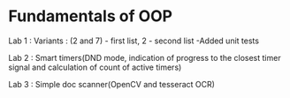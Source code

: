 # Fundamentals of OOP

Lab 1 :
Variants : (2 and 7) - first list, 2 - second list
-Added unit tests

Lab 2 :
Smart timers(DND mode, indication of progress to the closest timer signal and calculation of count of active timers)

Lab 3 :
Simple doc scanner(OpenCV and tesseract OCR)

